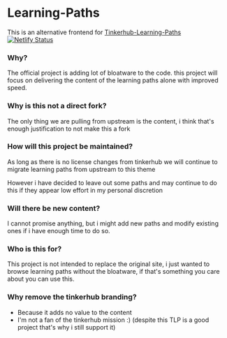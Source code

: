 # Learning-Paths

This is an alternative frontend for [Tinkerhub-Learning-Paths](https://github.com/tinkerhub/TinkerHub-Learning-Paths)
[![Netlify Status](https://api.netlify.com/api/v1/badges/1a842584-b2c2-4c03-bcff-0e3c0d8477a0/deploy-status)](https://app.netlify.com/sites/new-learning-paths/deploys)

### Why?

The official project is adding lot of bloatware to the code. this project will focus on delivering the content of the learning paths alone with improved speed.

### Why is this not a direct fork?

The only thing we are pulling from upstream is the content, i think that's enough justification to not make this a fork

### How will this project be maintained?

As long as there is no license changes from tinkerhub we will continue to migrate learning paths from upstream to this theme

However i have decided to leave out some paths and may continue to do this if they appear low effort in my personal discretion

### Will there be new content?

I cannot promise anything, but i might add new paths and modify existing ones if i have enough time to do so.

### Who is this for?

This project is not intended to replace the original site, i just wanted to browse learning paths without the bloatware, if that's something you care about you can use this.

### Why remove the tinkerhub branding?

- Because it adds no value to the content
- I'm not a fan of the tinkerhub mission :) (despite this TLP is a good project that's why i still support it) 

